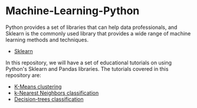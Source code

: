 # Machine-Learning-Python
Python provides a set of libraries that can help data professionals, and Sklearn is the commonly used library that provides a wide range of machine learning methods and techniques.

+ [Sklearn](https://scikit-learn.org/stable/)


In this repository, we will have a set of educational tutorials on using Python's Sklearn and Pandas libraries. The tutorials covered in this repository are:

+ [K-Means clustering](https://github.com/AEEldin/K-means)
+ [k-Nearest Neighbors classification](https://)
+ [Decision-trees classification](https://)
